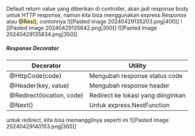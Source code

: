 Default return value yang diberikan di controller, akan jadi response body untuk HTTP response, namun kita bisa menggunakan express.Response atau <mark style="background: #FFF3A3A6;">@Res()</mark>, contohnya
![[Pasted image 20240429135203.png|400]]
![[Pasted image 20240429135642.png|350]]
![[Pasted image 20240429135834.png|350]]
##### Response Decorator
| Decorator                 | Utility                            |
| ------------------------- | ---------------------------------- |
| @HttpCode(code)           | Mengubah response status code      |
| @Header(key, value)       | Mengubah response header           |
| @Redirect(location, code) | Redirect ke lokasi yang diinginkan |
| @Next()                   | Untuk express.NestFunction         |
untuk redirect, kita bisa memanggilnya seperti ini
![[Pasted image 20240429140153.png|300]]
